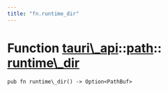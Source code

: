 ```yaml
---
title: "fn.runtime_dir"
---
```


# Function [tauri\\\_api](/docs/api/rust/tauri\_api/../index.html)::​[path](/docs/api/rust/tauri\_api/index.html)::​[runtime\\\_dir](/docs/api/rust/tauri\_api/)

    pub fn runtime\_dir() -> Option<PathBuf>

      